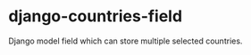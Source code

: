 django-countries-field
======================

Django model field which can store multiple selected countries.
